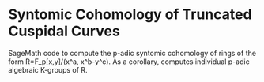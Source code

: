 # Syntomic Cohomology of Truncated Cuspidal Curves
SageMath code to compute the p-adic syntomic cohomology of rings of the form R=F_p[x,y]/(x^a, x^b-y^c). As a corollary, computes individual p-adic algebraic K-groups of R.
